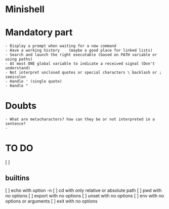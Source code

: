 # Minishell
# Mandatory part
	- Display a prompt when waiting for a new command
	- Have a working history	(maybe a good place for linked lists)
	- Search and launch the right executable (based on PATH variable or using paths)
	- At most ONE global variable to indicate a received signal (Don't understand)
	- Not interpret unclosed quotes or special characters \ backlash or ; semicolon
	- Handle ' (single quote) 
	- Handle " 
# Doubts
	- What are metacharacters? how can they be or not interpreted in a sentence?
	- 
# TO DO
[ ] 
## builtins
[ ] echo with option -n
[ ] cd with only relative or absolute path
[ ] pwd with no options
[ ] export with no options
[ ] unset with no options
[ ] env with no options or arguments
[ ] exit with no options

